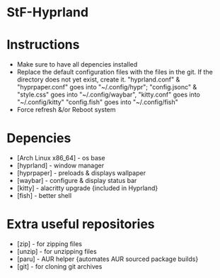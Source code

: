 # StF-Hyprland
# Instructions
* Make sure to have all depencies installed
* Replace the default configuration files with the files in the git. If the directory does not yet exist, create it.
  "hyprland.conf" & "hyprpaper.conf" goes into "~/.config/hypr";
  "config.jsonc" & "style.css" goes into "~/.config/waybar",
  "kitty.conf" goes into "~/.config/kitty"
  "config.fish" goes into "~/.config/fish"
* Force refresh &/or Reboot system
  
# Depencies
* [Arch Linux x86_64] - os base
* [hyprland] - window manager
* [hyprpaper] - preloads & displays wallpaper
* [waybar] - configure & display status bar
* [kitty] - alacritty upgrade {included in Hyprland}
* [fish] - better shell
  
# Extra useful repositories
* [zip] - for zipping files
* [unzip] - for unzipping files
* [paru] - AUR helper {automates AUR sourced package builds}
* [git] - for cloning git archives
